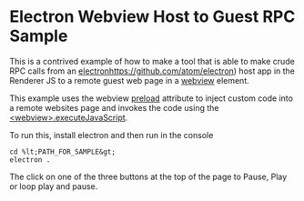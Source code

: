 # Electron Webview Host to Guest RPC Sample

 This is a contrived example of how to make a tool that is able to make crude RPC calls from an [electron]([)https://github.com/atom/electron) host app in the Renderer JS to a remote guest web page in a [webview](https://github.com/atom/electron/blob/master/docs/api/web-view-tag.md) element.

 This example uses the webview [preload](https://github.com/atom/electron/blob/master/docs/api/web-view-tag.md#preload) attribute to inject custom code into a remote websites page and invokes the code using the [&lt;webview&gt;.executeJavaScript](https://github.com/atom/electron/blob/master/docs/api/web-view-tag.md#webviewexecutejavascriptcode-usergesture).

 To run this, install electron and then run in the console
 ```
cd %lt;PATH_FOR_SAMPLE&gt;
electron .
 ```

 The click on one of the three buttons at the top of the page to Pause, Play or loop play and pause.
